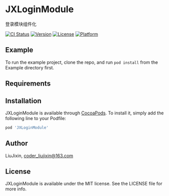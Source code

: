 # JXLoginModule
登录模块组件化

[![CI Status](https://img.shields.io/travis/Coder_liujixin@163.com/JXLoginModule.svg?style=flat)](https://travis-ci.org/Coder_liujixin@163.com/JXLoginModule)
[![Version](https://img.shields.io/cocoapods/v/JXLoginModule.svg?style=flat)](https://cocoapods.org/pods/JXLoginModule)
[![License](https://img.shields.io/cocoapods/l/JXLoginModule.svg?style=flat)](https://cocoapods.org/pods/JXLoginModule)
[![Platform](https://img.shields.io/cocoapods/p/JXLoginModule.svg?style=flat)](https://cocoapods.org/pods/JXLoginModule)

## Example

To run the example project, clone the repo, and run `pod install` from the Example directory first.

## Requirements

## Installation

JXLoginModule is available through [CocoaPods](https://cocoapods.org). To install
it, simply add the following line to your Podfile:

```ruby
pod 'JXLoginModule'
```

## Author

LiuJixin, coder_liujixin@163.com

## License

JXLoginModule is available under the MIT license. See the LICENSE file for more info.


